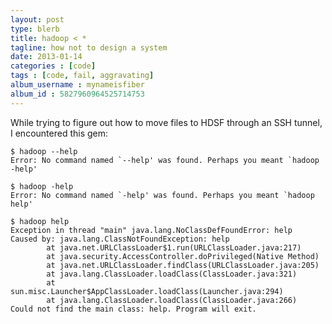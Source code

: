 ```yaml
---
layout: post
type: blerb
title: hadoop < *
tagline: how not to design a system
date: 2013-01-14
categories : [code]
tags : [code, fail, aggravating]
album_username : mynameisfiber
album_id : 5827960964525714753
---
```


While trying to figure out how to move files to HDSF through an SSH tunnel, I encountered this gem:

    $ hadoop --help
    Error: No command named `--help' was found. Perhaps you meant `hadoop -help'
    
    $ hadoop -help
    Error: No command named `-help' was found. Perhaps you meant `hadoop help'
    
    $ hadoop help
    Exception in thread "main" java.lang.NoClassDefFoundError: help
    Caused by: java.lang.ClassNotFoundException: help
            at java.net.URLClassLoader$1.run(URLClassLoader.java:217)
            at java.security.AccessController.doPrivileged(Native Method)
            at java.net.URLClassLoader.findClass(URLClassLoader.java:205)
            at java.lang.ClassLoader.loadClass(ClassLoader.java:321)
            at sun.misc.Launcher$AppClassLoader.loadClass(Launcher.java:294)
            at java.lang.ClassLoader.loadClass(ClassLoader.java:266)
    Could not find the main class: help. Program will exit.
